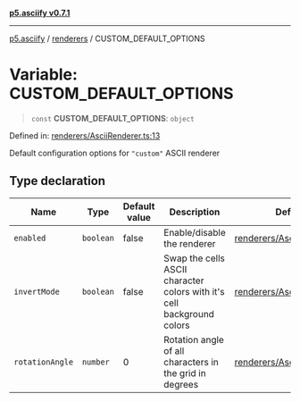 [**p5.asciify v0.7.1**](../../../README.md)

***

[p5.asciify](../../../README.md) / [renderers](../README.md) / CUSTOM\_DEFAULT\_OPTIONS

# Variable: CUSTOM\_DEFAULT\_OPTIONS

> `const` **CUSTOM\_DEFAULT\_OPTIONS**: `object`

Defined in: [renderers/AsciiRenderer.ts:13](https://github.com/humanbydefinition/p5-asciify/blob/4734d27c518ba68f3f98eba448e4499dc8c97158/src/lib/renderers/AsciiRenderer.ts#L13)

Default configuration options for `"custom"` ASCII renderer

## Type declaration

| Name | Type | Default value | Description | Defined in |
| ------ | ------ | ------ | ------ | ------ |
| <a id="enabled"></a> `enabled` | `boolean` | false | Enable/disable the renderer | [renderers/AsciiRenderer.ts:15](https://github.com/humanbydefinition/p5-asciify/blob/4734d27c518ba68f3f98eba448e4499dc8c97158/src/lib/renderers/AsciiRenderer.ts#L15) |
| <a id="invertmode"></a> `invertMode` | `boolean` | false | Swap the cells ASCII character colors with it's cell background colors | [renderers/AsciiRenderer.ts:17](https://github.com/humanbydefinition/p5-asciify/blob/4734d27c518ba68f3f98eba448e4499dc8c97158/src/lib/renderers/AsciiRenderer.ts#L17) |
| <a id="rotationangle"></a> `rotationAngle` | `number` | 0 | Rotation angle of all characters in the grid in degrees | [renderers/AsciiRenderer.ts:19](https://github.com/humanbydefinition/p5-asciify/blob/4734d27c518ba68f3f98eba448e4499dc8c97158/src/lib/renderers/AsciiRenderer.ts#L19) |
